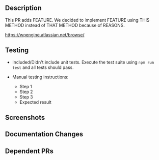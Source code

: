 ## Description

<!--
Include a summary of the change and some contextual information.
-->

This PR adds FEATURE. We decided to implement FEATURE using THIS METHOD instead of THAT METHOD because of REASONS.

<!--
Provide a link to the JIRA ticket (if any) for issue tracking purposes
-->

https://wpengine.atlassian.net/browse/

<!--
Remember to notify CX of any changes before you merge
-->

## Testing

<!--
Describe the tests that you ran to verify your changes. Provide instructions so we can reproduce. Also list any relevant details for your test configuration such as how to test the changes locally or in staging.
-->

- Included/Didn't include unit tests. Execute the test suite using `npm run test` and all tests should pass.
- Manual testing instructions:

  - Step 1
  - Step 2
  - Step 3
  - Expected result

## Screenshots

<!--
If this is a visual change include relevant screenshots about the behavior of the application before and after this change.
-->

## Documentation Changes

<!--
List corresponding changes to the documentation and updated wiki pages.
-->

## Dependent PRs

<!--
List any dependent PR's that are awaiting review. And in order to have these dependencies listed as part of the checks section, use the following syntax:

Depends on #1234
-->
